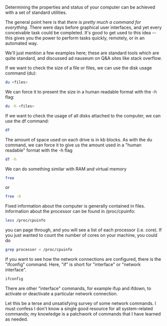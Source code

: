 Determining the properties and status of your computer can be achieved with a set of standard utilities.

The general point here is that _there is pretty much a command for everything_.
There were days before graphical user interfaces, and yet every conceivable task could be completed.
It's good to get used to this idea -- this gives you the power to perform tasks quickly, remotely, or in an automated way.

We'll just mention a few examples here; these are standard tools which are quite standard, and discussed ad nauseum on Q&A sites like stack overflow.

If we want to check the size of a file or files, we can use the disk usage command (du):
```bash
du <files>
```

We can force it to present the size in a human readable format with the -h flag:
```bash
du -h <files>
```

If we want to check the usage of all disks attached to the computer, we can use the df command:
```bash
df
```

The amount of space used on each drive is in kb blocks.
As with the du command, we can force it to give us the amount used in a "human readable" format with the -h flag
```bash
df -h
```

We can do something similar with RAM and virtual memory
```bash
free
```
or
```bash
free -h
```

Fixed information about the computer is generally contained in files.
Information about the processor can be found in /proc/cpuinfo:

```bash
less /proc/cpuinfo
```

you can page through, and you will see a list of each processor (i.e. core). If you just wanted to count the number of cores on your machine, you could do
```bash
grep processor < /proc/cpuinfo
```

If you want to see how the network connections are configured, there is the "ifconfig" command. Here, "if" is short for "interface" or "network interface".
```bash
ifconfig
```
There are other "interface" commands, for example ifup and ifdown, to activate or deactivate a particular network connection.

Let this be a terse and unsatisfying survey of some network commands. I must confess I don't know a single good resource for all system-related commands;
my knowledge is a patchwork of commands that I have learned as needed.
